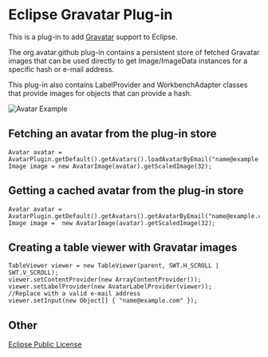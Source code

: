 Eclipse Gravatar Plug-in
======

This is a plug-in to add [Gravatar](http://www.gravatar.com) support to Eclipse.

The org.avatar.github plug-in contains a persistent store of fetched Gravatar images
that can be used directly to get Image/ImageData instances for a specific hash or e-mail address.

This plug-in also contains LabelProvider and WorkbenchAdapter classes that provide images for
objects that can provide a hash.

![Avatar Example](/kevinsawicki/eclipse-avatar/raw/master/docs/avatar-example.png "GitHub view avatar screenshot")

Fetching an avatar from the plug-in store
------

    Avatar avatar = AvatarPlugin.getDefault().getAvatars().loadAvatarByEmail("name@example.com");
    Image image = new AvatarImage(avatar).getScaledImage(32);

Getting a cached avatar from the plug-in store
------

    Avatar avatar = AvatarPlugin.getDefault().getAvatars().getAvatarByEmail("name@example.com");
    Image image =  new AvatarImage(avatar).getScaledImage(32);

Creating a table viewer with Gravatar images
------

    TableViewer viewer = new TableViewer(parent, SWT.H_SCROLL | SWT.V_SCROLL);
    viewer.setContentProvider(new ArrayContentProvider());
    viewer.setLabelProvider(new AvatarLabelProvider(viewer));
    //Replace with a valid e-mail address
    viewer.setInput(new Object[] { "name@example.com" });

Other
------
[Eclipse Public License](http://www.eclipse.org/legal/epl-v10.html)
